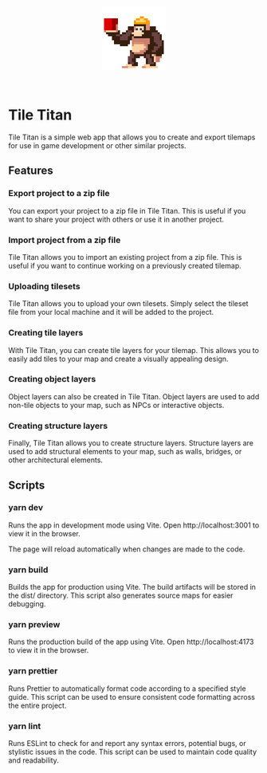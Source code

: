 <p align="center">
  <a href="https://www.tile-titan.com" target="_blank" rel="noopener noreferrer">
    <img width="128" src="./public/tile-titan_128.png" alt="Tile Titan logo">
  </a>
</p>
<br/>

# Tile Titan

Tile Titan is a simple web app that allows you to create and export tilemaps for use in game development or other similar projects.

## Features

### Export project to a zip file

You can export your project to a zip file in Tile Titan. This is useful if you want to share your project with others or use it in another project.

### Import project from a zip file

Tile Titan allows you to import an existing project from a zip file. This is useful if you want to continue working on a previously created tilemap.

### Uploading tilesets

Tile Titan allows you to upload your own tilesets. Simply select the tileset file from your local machine and it will be added to the project.

### Creating tile layers

With Tile Titan, you can create tile layers for your tilemap. This allows you to easily add tiles to your map and create a visually appealing design.

### Creating object layers

Object layers can also be created in Tile Titan. Object layers are used to add non-tile objects to your map, such as NPCs or interactive objects.

### Creating structure layers

Finally, Tile Titan allows you to create structure layers. Structure layers are used to add structural elements to your map, such as walls, bridges, or other architectural elements.

## Scripts

### yarn dev

Runs the app in development mode using Vite. Open http://localhost:3001 to view it in the browser.

The page will reload automatically when changes are made to the code.

### yarn build

Builds the app for production using Vite. The build artifacts will be stored in the dist/ directory. This script also generates source maps for easier debugging.

### yarn preview

Runs the production build of the app using Vite. Open http://localhost:4173 to view it in the browser.

### yarn prettier

Runs Prettier to automatically format code according to a specified style guide. This script can be used to ensure consistent code formatting across the entire project.

### yarn lint

Runs ESLint to check for and report any syntax errors, potential bugs, or stylistic issues in the code. This script can be used to maintain code quality and readability.
